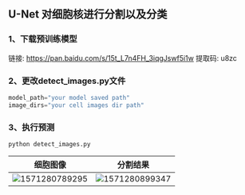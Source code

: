 ## U-Net 对细胞核进行分割以及分类

### 1、下载预训练模型

链接: https://pan.baidu.com/s/15t_L7n4FH_3iqgJswf5i1w 提取码: u8zc 

### 2、更改detect_images.py文件

```python
model_path="your model saved path"
image_dirs="your cell images dir path"
```

### 3、执行预测

```
python detect_images.py
```

|                  细胞图像                  |                  分割结果                  |
| :----------------------------------------: | :----------------------------------------: |
| ![1571280789295](assets/1571280789295.png) | ![1571280899347](assets/1571280899347.png) |

